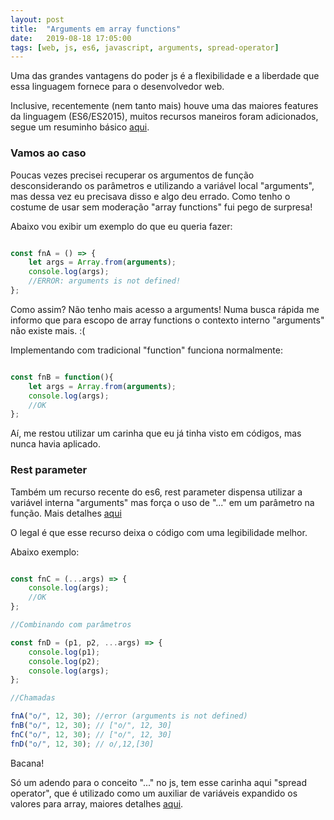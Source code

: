 ```yaml
---
layout: post
title:  "Arguments em array functions"
date:   2019-08-18 17:05:00
tags: [web, js, es6, javascript, arguments, spread-operator]
---
```


Uma das grandes vantagens do poder js é a flexibilidade e a liberdade que essa linguagem fornece para o desenvolvedor web. 

Inclusive, recentemente (nem tanto mais) houve uma das maiores features da linguagem (ES6/ES2015), muitos recursos maneiros foram adicionados, segue um resuminho básico <a href="https://www.w3schools.com/js/js_es6.asp" target="_blank">aqui</a>. 

### Vamos ao caso

Poucas vezes precisei recuperar os argumentos de função desconsiderando os parâmetros e utilizando a variável local "arguments", mas dessa vez eu precisava disso e algo deu errado. Como tenho o costume de usar sem moderação "array functions" fui pego de surpresa!

Abaixo vou exibir um exemplo do que eu queria fazer:

```javascript

const fnA = () => {    
    let args = Array.from(arguments);
    console.log(args);    
    //ERROR: arguments is not defined!  
};

```

Como assim? Não tenho mais acesso a arguments! Numa busca rápida me informo que para escopo de array functions o contexto interno "arguments" não existe mais. :(

Implementando com tradicional "function" funciona normalmente:

```javascript

const fnB = function(){        
    let args = Array.from(arguments);
    console.log(args);    
    //OK
};

```

Aí, me restou utilizar um carinha que eu já tinha visto em códigos, mas nunca havia aplicado. 
  
### Rest parameter

Também um recurso recente do es6, rest parameter dispensa utilizar a variável interna "arguments" mas força o uso de "..." em um parâmetro na função. Mais detalhes <a href="https://developer.mozilla.org/pt-BR/docs/Web/JavaScript/Reference/Functions/rest_parameters" target="_blank">aqui</a>

O legal é que esse recurso deixa o código com uma legibilidade melhor.

Abaixo exemplo:

```javascript

const fnC = (...args) => {        
    console.log(args);    
    //OK    
};

//Combinando com parâmetros

const fnD = (p1, p2, ...args) => {        
    console.log(p1); 
    console.log(p2); 
    console.log(args);    
};

//Chamadas

fnA("o/", 12, 30); //error (arguments is not defined)
fnB("o/", 12, 30); // ["o/", 12, 30]
fnC("o/", 12, 30); // ["o/", 12, 30]
fnD("o/", 12, 30); // o/,12,[30]


```

Bacana! 

Só um adendo para o conceito "..." no js, tem esse carinha aqui "spread operator", que é utilizado como um auxiliar de variáveis expandido os valores para array, maiores detalhes <a href="https://developer.mozilla.org/pt-BR/docs/Web/JavaScript/Reference/Operators/Spread_operator" target="_blank">aqui</a>.
